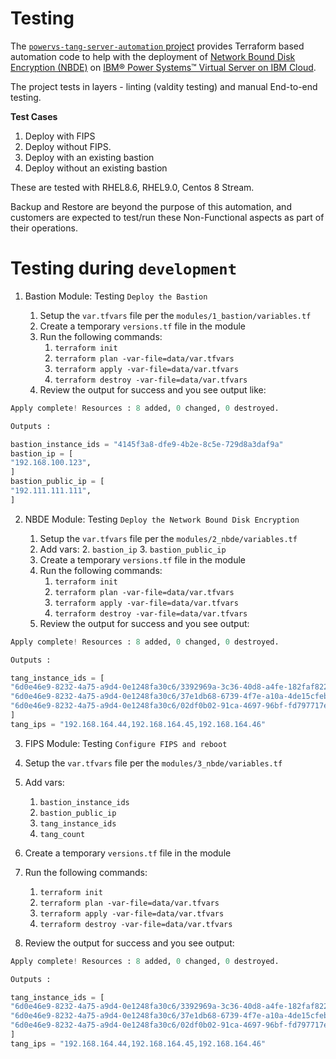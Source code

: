 # Testing

The [`powervs-tang-server-automation` project](https://github.com/IBM/powervs-tang-server-automation) provides Terraform
based automation code to help with the deployment
of [Network Bound Disk Encryption (NBDE)](https://github.com/linux-system-roles/nbde_server)
on [IBM® Power Systems™ Virtual Server on IBM Cloud](https://www.ibm.com/cloud/power-virtual-server).

The project tests in layers - linting (valdity testing) and manual End-to-end testing.

**Test Cases**

1. Deploy with FIPS
2. Deploy without FIPS.
3. Deploy with an existing bastion
4. Deploy without an existing bastion

These are tested with RHEL8.6, RHEL9.0, Centos 8 Stream.

Backup and Restore are beyond the purpose of this automation, and customers are expected to test/run these
Non-Functional aspects as part of their operations.

# Testing during `development`

1. Bastion Module: Testing `Deploy the Bastion`

    1. Setup the `var.tfvars` file per the `modules/1_bastion/variables.tf`
    2. Create a temporary `versions.tf` file in the module
    3. Run the following commands:
        1. `terraform init`
        2. `terraform plan -var-file=data/var.tfvars`
        3. `terraform apply -var-file=data/var.tfvars`
        4. `terraform destroy -var-file=data/var.tfvars`
    4. Review the output for success and you see output like:

```terraform
Apply complete! Resources : 8 added, 0 changed, 0 destroyed.

Outputs :

bastion_instance_ids = "4145f3a8-dfe9-4b2e-8c5e-729d8a3daf9a"
bastion_ip = [
"192.168.100.123",
]
bastion_public_ip = [
"192.111.111.111",
]
```

2. NBDE Module: Testing `Deploy the Network Bound Disk Encryption`

    1. Setup the `var.tfvars` file per the `modules/2_nbde/variables.tf`
    2. Add vars:
        2. `bastion_ip`
        3. `bastion_public_ip`
    3. Create a temporary `versions.tf` file in the module
    4. Run the following commands:
        1. `terraform init`
        2. `terraform plan -var-file=data/var.tfvars`
        3. `terraform apply -var-file=data/var.tfvars`
        4. `terraform destroy -var-file=data/var.tfvars`
    5. Review the output for success and you see output:

```terraform
Apply complete! Resources : 8 added, 0 changed, 0 destroyed.

Outputs :

tang_instance_ids = [
"6d0e46e9-8232-4a75-a9d4-0e1248fa30c6/3392969a-3c36-40d8-a4fe-182faf822982",
"6d0e46e9-8232-4a75-a9d4-0e1248fa30c6/37e1db68-6739-4f7e-a10a-4de15cfeb95d",
"6d0e46e9-8232-4a75-a9d4-0e1248fa30c6/02df0b02-91ca-4697-96bf-fd797717ea7a",
]
tang_ips = "192.168.164.44,192.168.164.45,192.168.164.46"
```

3. FIPS Module: Testing `Configure FIPS and reboot`

1. Setup the `var.tfvars` file per the `modules/3_nbde/variables.tf`
2. Add vars:
    1. `bastion_instance_ids`
    3. `bastion_public_ip`
    4. `tang_instance_ids`
    5. `tang_count`
3. Create a temporary `versions.tf` file in the module
4. Run the following commands:
    1. `terraform init`
    2. `terraform plan -var-file=data/var.tfvars`
    3. `terraform apply -var-file=data/var.tfvars`
    4. `terraform destroy -var-file=data/var.tfvars`
5. Review the output for success and you see output:

```terraform
Apply complete! Resources : 8 added, 0 changed, 0 destroyed.

Outputs :

tang_instance_ids = [
"6d0e46e9-8232-4a75-a9d4-0e1248fa30c6/3392969a-3c36-40d8-a4fe-182faf822982",
"6d0e46e9-8232-4a75-a9d4-0e1248fa30c6/37e1db68-6739-4f7e-a10a-4de15cfeb95d",
"6d0e46e9-8232-4a75-a9d4-0e1248fa30c6/02df0b02-91ca-4697-96bf-fd797717ea7a",
]
tang_ips = "192.168.164.44,192.168.164.45,192.168.164.46"
```